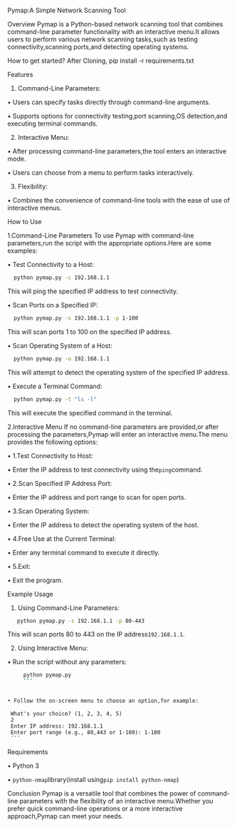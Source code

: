 Pymap:A Simple Network Scanning Tool


Overview
Pymap is a Python-based network scanning tool that combines command-line parameter functionality with an interactive menu.It allows users to perform various network scanning tasks,such as testing connectivity,scanning ports,and detecting operating systems.

How to get started?
   After Cloning,
      pip install -r requirements.txt

Features

1. Command-Line Parameters:

• Users can specify tasks directly through command-line arguments.

• Supports options for connectivity testing,port scanning,OS detection,and executing terminal commands.


2. Interactive Menu:

• After processing command-line parameters,the tool enters an interactive mode.

• Users can choose from a menu to perform tasks interactively.


3. Flexibility:

• Combines the convenience of command-line tools with the ease of use of interactive menus.


How to Use


1.Command-Line Parameters
To use Pymap with command-line parameters,run the script with the appropriate options.Here are some examples:


• Test Connectivity to a Host:

```bash
  python pymap.py -c 192.168.1.1
  ```

This will ping the specified IP address to test connectivity.


• Scan Ports on a Specified IP:

```bash
  python pymap.py -s 192.168.1.1 -p 1-100
  ```

This will scan ports 1 to 100 on the specified IP address.


• Scan Operating System of a Host:

```bash
  python pymap.py -o 192.168.1.1
  ```

This will attempt to detect the operating system of the specified IP address.


• Execute a Terminal Command:

```bash
  python pymap.py -t "ls -l"
  ```

This will execute the specified command in the terminal.


2.Interactive Menu
If no command-line parameters are provided,or after processing the parameters,Pymap will enter an interactive menu.The menu provides the following options:


• 1.Test Connectivity to Host:

• Enter the IP address to test connectivity using the`ping`command.


• 2.Scan Specified IP Address Port:

• Enter the IP address and port range to scan for open ports.


• 3.Scan Operating System:

• Enter the IP address to detect the operating system of the host.


• 4.Free Use at the Current Terminal:

• Enter any terminal command to execute it directly.


• 5.Exit:

• Exit the program.


Example Usage

1. Using Command-Line Parameters:

```bash
   python pymap.py -s 192.168.1.1 -p 80-443
   ```

This will scan ports 80 to 443 on the IP address`192.168.1.1`.


2. Using Interactive Menu:

• Run the script without any parameters:

```bash
     python pymap.py
     ```


• Follow the on-screen menu to choose an option,for example:

```
     What's your choice? (1, 2, 3, 4, 5)
     2
     Enter IP address: 192.168.1.1
     Enter port range (e.g., 80,443 or 1-100): 1-100
     ```



Requirements

• Python 3

• `python-nmap`library(install using`pip install python-nmap`)


Conclusion
Pymap is a versatile tool that combines the power of command-line parameters with the flexibility of an interactive menu.Whether you prefer quick command-line operations or a more interactive approach,Pymap can meet your needs.
